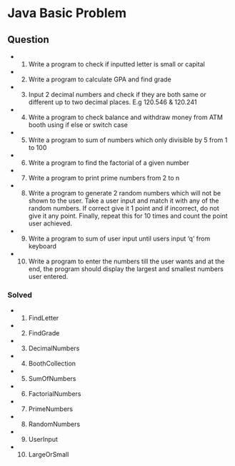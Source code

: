 # Java Basic Problem

## Question

- 1. Write a program to check if inputted letter is small or capital

- 2. Write a program to calculate GPA and find grade

- 3. Input 2 decimal numbers and check if they are both same or different up to two decimal places. E.g 120.546 & 120.241

- 4. Write a program to check balance and withdraw money from ATM booth using if else or switch case

- 5. Write a program to sum of numbers which only divisible by 5 from 1 to 100

- 6. Write a program to find the factorial of a given number

- 7. Write a program to print prime numbers from 2 to n

- 8. Write a program to generate 2 random numbers which will not be shown to the user. Take a user input and match it with any of the random numbers. If correct give it 1 point and if incorrect, do not give it any point. Finally, repeat this for 10 times and count the point user achieved.

- 9. Write a program to sum of user input until users input ‘q’ from keyboard

- 10. Write a program to enter the numbers till the user wants and at the end, the program should display the largest and smallest numbers user entered.

### Solved

- 1. FindLetter

- 2. FindGrade

- 3. DecimalNumbers

- 4. BoothCollection

- 5. SumOfNumbers

- 6. FactorialNumbers

- 7. PrimeNumbers

- 8. RandomNumbers

- 9. UserInput

- 10. LargeOrSmall
